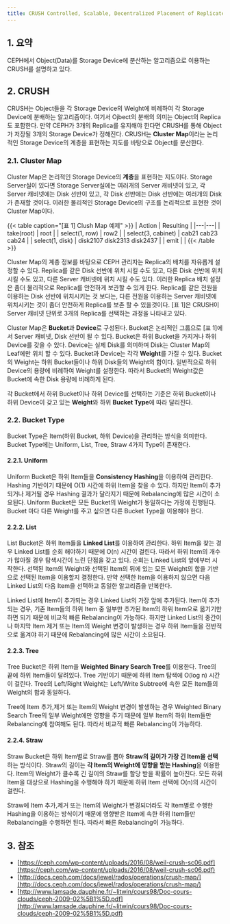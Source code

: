 ```yaml
---
title: CRUSH Controlled, Scalable, Decentralized Placement of Replicated Data
---
```


## 1. 요약

CEPH에서 Object(Data)를 Storage Device에 분산하는 알고리즘으로 이용하는 CRUSH를 설명하고 있다.

## 2. CRUSH

CRUSH는 Object들을 각 Storage Device의 Weight에 비례하여 각 Storage Device에 분배하는 알고리즘이다. 여기서 Ojbect의 분배의 의미는 Object의 Replica도 포함한다. 만약 CEPH가 3개의 Replica를 유지해야 한다면 CRUSH를 통해 Object가 저장될 3개의 Storage Device가 정해진다. CRUSH는 **Cluster Map**이라는 논리적인 Storage Device의 계층을 표현하는 지도를 바탕으로 Object를 분산한다.

### 2.1. Cluster Map

Cluster Map은 논리적인 Storage Device의 **계층**을 표현하는 지도이다. Storage Server실이 있다면 Storage Server실에는 여러개의 Server 캐비넷이 있고, 각 Server 캐비넷에는 Disk 선반이 있고, 각 Disk 선반에는 Disk 선반에는 여러개의 Disk가 존재할 것이다. 이러한 물리적인 Storage Device의 구조를 논리적으로 표현한 것이 Cluster Map이다.

{{< table caption="[표 1] Clush Map 예제" >}}
| Action | Resulting |
|---|---|
| take(root) | root |
| select(1, row) | row2 |
| select(3, cabinet) | cab21 cab23 cab24 |
| select(1, disk) | disk2107 disk2313 disk2437 |
| emit |  |
{{< /table >}}

Cluster Map의 계층 정보를 바탕으로 CEPH 관리자는 Replica의 배치를 자유롭게 설정할 수 있다. Replica를 같은 Disk 선반에 위치 시킬 수도 있고, 다른 Disk 선반에 위치 시킬 수도 있고, 다른 Server 캐비넷에 위치 시킬 수도 있다. 이러한 Replica 배치 설정은 좀더 물리적으로 Replica를 안전하게 보관할 수 있게 한다. Replica를 같은 전원을 이용하는 Disk 선반에 위치시키는 것 보다는, 다른 전원을 이용하는 Server 캐비넷에 위치시키는 것이 좀더 안전하게 Replica를 보존 할 수 있을것이다. [표 1]은 CRUSH이 Server 캐비넷 단위로 3개의 Replica를 선택하는 과정을 나타내고 있다.

Cluster Map은 **Bucket**과 **Device**로 구성된다. Bucket은 논리적인 그룹으로 [표 1]에서 Server 캐비넷, Disk 선반이 될 수 있다. Bucket은 하위 Bucket을 가지거나 하위 Device를 갖을 수 있다. Device는 실제 Disk를 의미하며 Disk는 Cluster Map의 Leaf에만 위치 할 수 있다. Bucket과 Device는 각각 **Weight**를 가질 수 있다. Bucket의 Weight는 하위 Bucket들이나 하위 Disk들의 Weight의 합이다. 일반적으로 하위 Device의 용량에 비례하여 Weight를 설정한다. 따라서 Bucket의 Weight값은 Bucket에 속한 Disk 용량에 비례하게 된다.

각 Bucket에서 하위 Bucket이나 하위 Device를 선택하는 기준은 하위 Bucket이나 하위 Device이 갖고 있는 **Weight**와 하위 **Bucket Type**에 따라 달리진다.

### 2.2. Bucket Type

Bucket Type은 Item(하위 Bucket, 하위 Device)을 관리하는 방식을 의미한다. Bucket Type에는 Uniform, List, Tree, Straw 4가지 Type이 존재한다.

#### 2.2.1. Uniform

Uniform Bucket은 하위 Item들을 **Consistency Hashing**을 이용하여 관리한다. Hashing 기반이기 때문에 O(1) 시간에 하위 Item을 찾을 수 있다. 하지만 Item이 추가되거나 제거될 경우 Hashing 결과가 달라지기 때문에 Rebalancing에 많은 시간이 소요된다. Uniform Bucket은 모든 Bucket의 Weight가 동일하다는 가정에 진행된다. Bucket 마다 다른 Weight를 주고 싶으면 다른 Bucket Type을 이용해야 한다.

#### 2.2.2. List

List Bucket은 하위 Item들을 **Linked List**를 이용하여 관리한다. 하위 Item을 찾는 경우 Linked List를 순회 해야하기 때문에 O(n) 시간이 걸린다. 따라서 하위 Item의 개수가 많아질 경우 탐색시간이 느린 단점을 갖고 있다. 순회는 Linked List의 앞에부터 시작한다. 선택된 Item의 Weight와 선택된 Item의 뒤에 있는 모든 Weight의 합을 기반으로 선택된 Item을 이용할지 결정한다. 만약 선택한 Item을 이용하지 않으면 다음 Linked List의 다음 Item을 선택하고 동일한 알고리즘을 반복한다.

Linked List에 Item이 추가되는 경우 Linked List의 가장 앞에 추가된다. Item이 추가되는 경우, 기존 Item들의 하위 Item 중 일부만 추가된 Item의 하위 Item으로 옮기기만 하면 되기 때문에 비교적 빠른 Rebalancing이 가능하다. 하지만 Linked List의 중간이나 마지막 Item 제거 또는 Item의 Weight 변경이 발생하는 경우 하위 Item들을 전반적으로 옮겨야 하기 때문에 Rebalancing에 많은 시간이 소요된다.

#### 2.2.3. Tree

Tree Bucket은 하위 Item을 **Weighted Binary Search Tree**를 이용한다. Tree의 끝에 하위 Item들이 달려있다. Tree 기반이기 때문에 하위 Item 탐색에 O(log n) 시간이 걸린다. Tree의 Left/Right Weight는 Left/Write Subtree에 속한 모든 Item들의 Weight의 합과 동일하다.

Tree에 Item 추가,제거 또는 Item의 Weight 변경이 발생하는 경우 Weighted Binary Search Tree의 일부 Weight에만 영향을 주기 때문에 일부 Item의 하위 Item들만 Rebalancing에 참여해도 된다. 따라서 비교적 빠른 Rebalancing이 가능하다.

#### 2.2.4. Straw

Straw Bucket은 하위 Item별로 Straw를 뽑아 **Straw의 길이가 가장 긴 Item을 선택**하는 방식이다. Straw의 길이는 **각 Item의 Weight에 영향을 받는 Hashing**을 이용한다. Item의 Weight가 클수록 긴 길이의 Straw를 할당 받을 확률이 높아진다. 모든 하위 Item을 대상으로 Hashing을 수행해야 하기 때문에 하위 Item 선택에 O(n)의 시간이 걸린다.

Straw에 Item 추가,제거 또는 Item의 Weight가 변경되더라도 각 Item별로 수행한 Hashing을 이용하는 방식이기 때문에 영향받은 Item에 속한 하위 Item들만 Rebalancing을 수행하면 된다. 따라서 빠른 Rebalancing이 가능하다.

## 3. 참조

* [https://ceph.com/wp-content/uploads/2016/08/weil-crush-sc06.pdf](https://ceph.com/wp-content/uploads/2016/08/weil-crush-sc06.pdf)
* [http://docs.ceph.com/docs/jewel/rados/operations/crush-map/](http://docs.ceph.com/docs/jewel/rados/operations/crush-map/)
* [http://www.lamsade.dauphine.fr/~litwin/cours98/Doc-cours-clouds/ceph-2009-02%5B1%5D.pdf](http://www.lamsade.dauphine.fr/~litwin/cours98/Doc-cours-clouds/ceph-2009-02%5B1%5D.pdf)